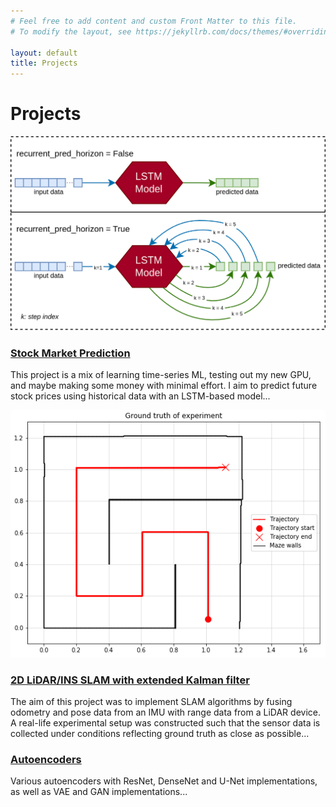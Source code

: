 ```yaml
---
# Feel free to add content and custom Front Matter to this file.
# To modify the layout, see https://jekyllrb.com/docs/themes/#overriding-theme-defaults

layout: default
title: Projects
---
```




# Projects

<div class="project-box">
  <a href="https://github.com/jan-xu/stock-market-prediction-project">
    <img src="assets/project1_image.png" alt="Screenshot of Stock Market Prediction project" />
    <h3>Stock Market Prediction</h3>
  </a>
  <p>This project is a mix of learning time-series ML, testing out my new GPU, and maybe making some money with minimal effort. I aim to predict future stock prices using historical data with an LSTM-based model...</p>
</div>

<div class="project-box">
  <a href="https://github.com/jan-xu/2d-slam">
    <img src="assets/project2_image.png" alt="Screenshot of 2D SLAM project" />
    <h3>2D LiDAR/INS SLAM with extended Kalman filter</h3>
  </a>
  <p>The aim of this project was to implement SLAM algorithms by fusing odometry and pose data from an IMU with range data from a LiDAR device. A real-life experimental setup was constructed such that the sensor data is collected under conditions reflecting ground truth as close as possible...</p>
</div>

<div class="project-box">
  <a href="https://github.com/jan-xu/autoencoders">
    <!-- <img src="assets/project2_image.png" alt="Screenshot of 2D SLAM project" /> -->
    <h3>Autoencoders</h3>
  </a>
  <p>Various autoencoders with ResNet, DenseNet and U-Net implementations, as well as VAE and GAN implementations...</p>
</div>





[comment]: <> (To display README excerpts and images, you'll need to copy over a portion of each project's README into projects.md, and download the first image, or use a URL if it’s hosted online. GitHub doesn’t support dynamic embedding of GitHub API data on Pages without JavaScript, so manual excerpts are a workaround for keeping things simple. For a more automated approach with dynamic README content, consider deploying on platforms like Netlify or Vercel that support serverless functions and JavaScript, allowing you to pull content dynamically from GitHub’s API.)
